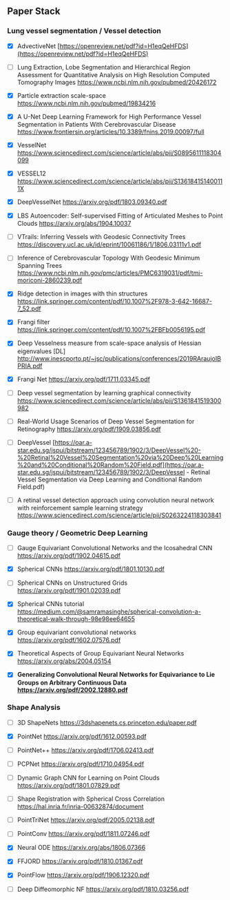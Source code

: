 ## Paper Stack

### Lung vessel segmentation / Vessel detection

- [x] AdvectiveNet   [https://openreview.net/pdf?id=H1eqQeHFDS](https://openreview.net/pdf?id=H1eqQeHFDS)
- [ ] Lung Extraction, Lobe Segmentation and Hierarchical Region Assessment for Quantitative Analysis on High Resolution Computed Tomography Images https://www.ncbi.nlm.nih.gov/pubmed/20426172
- [x] Particle extraction scale-space https://www.ncbi.nlm.nih.gov/pubmed/19834216
- [x] A U-Net Deep Learning Framework for High Performance Vessel Segmentation in Patients With Cerebrovascular Disease https://www.frontiersin.org/articles/10.3389/fnins.2019.00097/full
- [x] VesselNet https://www.sciencedirect.com/science/article/abs/pii/S0895611118304099
- [x] VESSEL12 https://www.sciencedirect.com/science/article/abs/pii/S136184151400111X
- [x] DeepVesselNet https://arxiv.org/pdf/1803.09340.pdf
- [x] LBS Autoencoder: Self-supervised Fitting of Articulated Meshes to Point Clouds https://arxiv.org/abs/1904.10037
- [ ] VTrails: Inferring Vessels with Geodesic Connectivity Trees https://discovery.ucl.ac.uk/id/eprint/10061186/1/1806.03111v1.pdf
- [ ] Inference of Cerebrovascular Topology With Geodesic Minimum Spanning Trees https://www.ncbi.nlm.nih.gov/pmc/articles/PMC6319031/pdf/tmi-moriconi-2860239.pdf
- [x] Ridge detection in images with thin structures https://link.springer.com/content/pdf/10.1007%2F978-3-642-16687-7_52.pdf
- [x] Frangi filter https://link.springer.com/content/pdf/10.1007%2FBFb0056195.pdf
- [x] Deep Vesselness measure from scale-space analysis of Hessian eigenvalues [DL] http://www.inescporto.pt/~jsc/publications/conferences/2019RAraujoIBPRIA.pdf
- [x] Frangi Net https://arxiv.org/pdf/1711.03345.pdf
- [ ] Deep vessel segmentation by learning graphical connectivity https://www.sciencedirect.com/science/article/abs/pii/S1361841519300982
- [ ] Real-World Usage Scenarios of Deep Vessel Segmentation for Retinography https://arxiv.org/pdf/1909.03856.pdf
- [ ] DeepVessel [https://oar.a-star.edu.sg/jspui/bitstream/123456789/1902/3/DeepVessel%20-%20Retinal%20Vessel%20Segmentation%20via%20Deep%20Learning%20and%20Conditional%20Random%20Field.pdf](https://oar.a-star.edu.sg/jspui/bitstream/123456789/1902/3/DeepVessel - Retinal Vessel Segmentation via Deep Learning and Conditional Random Field.pdf)
- [ ] A retinal vessel detection approach using convolution neural network with reinforcement sample learning strategy https://www.sciencedirect.com/science/article/pii/S0263224118303841


### Gauge theory / Geometric Deep Learning
- [ ] Gauge Equivariant Convolutional Networks and the Icosahedral CNN https://arxiv.org/pdf/1902.04615.pdf
- [x] Spherical CNNs https://arxiv.org/pdf/1801.10130.pdf
- [ ] Spherical CNNs on Unstructured Grids https://arxiv.org/pdf/1901.02039.pdf
- [x] Spherical CNNs tutorial https://medium.com/@samramasinghe/spherical-convolution-a-theoretical-walk-through-98e98ee64655
- [x] Group equivariant convolutional networks https://arxiv.org/pdf/1602.07576.pdf
- [x] Theoretical Aspects of Group Equivariant Neural Networks https://arxiv.org/abs/2004.05154
- [x] **Generalizing Convolutional Neural Networks for Equivariance to Lie Groups on Arbitrary Continuous Data https://arxiv.org/pdf/2002.12880.pdf**



### Shape Analysis

- [ ] 3D ShapeNets https://3dshapenets.cs.princeton.edu/paper.pdf
- [x] PointNet https://arxiv.org/pdf/1612.00593.pdf
- [ ] PointNet++ https://arxiv.org/pdf/1706.02413.pdf
- [ ] PCPNet https://arxiv.org/pdf/1710.04954.pdf
- [ ] Dynamic Graph CNN for Learning on Point Clouds https://arxiv.org/pdf/1801.07829.pdf
- [ ] Shape Registration with Spherical Cross Correlation https://hal.inria.fr/inria-00632874/document
- [ ] PointTriNet https://arxiv.org/pdf/2005.02138.pdf
- [ ] PointConv https://arxiv.org/pdf/1811.07246.pdf
- [x] Neural ODE https://arxiv.org/abs/1806.07366
- [x] FFJORD https://arxiv.org/pdf/1810.01367.pdf
- [x] PointFlow https://arxiv.org/pdf/1906.12320.pdf
- [ ] Deep Diffeomorphic NF https://arxiv.org/pdf/1810.03256.pdf

